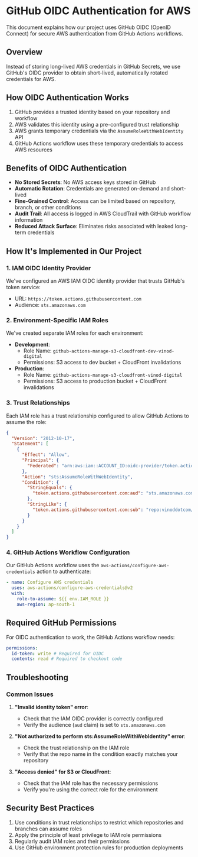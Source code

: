 # GitHub OIDC Authentication for AWS

This document explains how our project uses GitHub OIDC (OpenID Connect) for secure AWS authentication from GitHub Actions workflows.

## Overview

Instead of storing long-lived AWS credentials in GitHub Secrets, we use GitHub's OIDC provider to obtain short-lived, automatically rotated credentials for AWS.

## How OIDC Authentication Works

1. GitHub provides a trusted identity based on your repository and workflow
2. AWS validates this identity using a pre-configured trust relationship
3. AWS grants temporary credentials via the `AssumeRoleWithWebIdentity` API
4. GitHub Actions workflow uses these temporary credentials to access AWS resources

## Benefits of OIDC Authentication

- **No Stored Secrets**: No AWS access keys stored in GitHub
- **Automatic Rotation**: Credentials are generated on-demand and short-lived
- **Fine-Grained Control**: Access can be limited based on repository, branch, or other conditions
- **Audit Trail**: All access is logged in AWS CloudTrail with GitHub workflow information
- **Reduced Attack Surface**: Eliminates risks associated with leaked long-term credentials

## How It's Implemented in Our Project

### 1. IAM OIDC Identity Provider

We've configured an AWS IAM OIDC identity provider that trusts GitHub's token service:

- URL: `https://token.actions.githubusercontent.com`
- Audience: `sts.amazonaws.com`

### 2. Environment-Specific IAM Roles

We've created separate IAM roles for each environment:

- **Development**:
  - Role Name: `github-actions-manage-s3-cloudfront-dev-vinod-digital`
  - Permissions: S3 access to dev bucket + CloudFront invalidations
- **Production**:
  - Role Name: `github-actions-manage-s3-cloudfront-vinod-digital`
  - Permissions: S3 access to production bucket + CloudFront invalidations

### 3. Trust Relationships

Each IAM role has a trust relationship configured to allow GitHub Actions to assume the role:

```json
{
  "Version": "2012-10-17",
  "Statement": [
    {
      "Effect": "Allow",
      "Principal": {
        "Federated": "arn:aws:iam::ACCOUNT_ID:oidc-provider/token.actions.githubusercontent.com"
      },
      "Action": "sts:AssumeRoleWithWebIdentity",
      "Condition": {
        "StringEquals": {
          "token.actions.githubusercontent.com:aud": "sts.amazonaws.com"
        },
        "StringLike": {
          "token.actions.githubusercontent.com:sub": "repo:vinoddotcom/ecom-learn-react:*"
        }
      }
    }
  ]
}
```

### 4. GitHub Actions Workflow Configuration

Our GitHub Actions workflow uses the `aws-actions/configure-aws-credentials` action to authenticate:

```yaml
- name: Configure AWS credentials
  uses: aws-actions/configure-aws-credentials@v2
  with:
    role-to-assume: ${{ env.IAM_ROLE }}
    aws-region: ap-south-1
```

## Required GitHub Permissions

For OIDC authentication to work, the GitHub Actions workflow needs:

```yaml
permissions:
  id-token: write # Required for OIDC
  contents: read # Required to checkout code
```

## Troubleshooting

### Common Issues

1. **"Invalid identity token" error**:

   - Check that the IAM OIDC provider is correctly configured
   - Verify the audience (`aud` claim) is set to `sts.amazonaws.com`

2. **"Not authorized to perform sts:AssumeRoleWithWebIdentity" error**:

   - Check the trust relationship on the IAM role
   - Verify that the repo name in the condition exactly matches your repository

3. **"Access denied" for S3 or CloudFront**:
   - Check that the IAM role has the necessary permissions
   - Verify you're using the correct role for the environment

## Security Best Practices

1. Use conditions in trust relationships to restrict which repositories and branches can assume roles
2. Apply the principle of least privilege to IAM role permissions
3. Regularly audit IAM roles and their permissions
4. Use GitHub environment protection rules for production deployments
